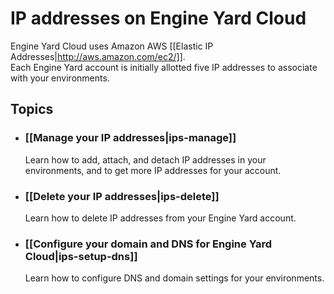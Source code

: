 # IP addresses on Engine Yard Cloud

Engine Yard Cloud uses Amazon AWS [[Elastic IP Addresses|http://aws.amazon.com/ec2/]].  
Each Engine Yard account is initially allotted five IP addresses to associate with your 
environments.


## Topics

* ### [[Manage your IP addresses|ips-manage]]
  Learn how to add, attach, and detach IP addresses in your environments, and to get more IP addresses for your account.
  
* ### [[Delete your IP addresses|ips-delete]]
  Learn how to delete IP addresses from your Engine Yard account.

* ### [[Configure your domain and DNS for Engine Yard Cloud|ips-setup-dns]]
  Learn how to configure DNS and domain settings for your environments.